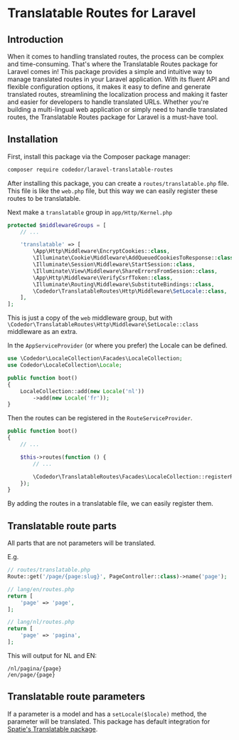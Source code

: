# Translatable Routes for Laravel

## Introduction

When it comes to handling translated routes, the process can be complex and time-consuming. That's where the Translatable Routes package for Laravel comes in! This package provides a simple and intuitive way to manage translated routes in your Laravel application. With its fluent API and flexible configuration options, it makes it easy to define and generate translated routes, streamlining the localization process and making it faster and easier for developers to handle translated URLs. Whether you're building a multi-lingual web application or simply need to handle translated routes, the Translatable Routes package for Laravel is a must-have tool.

## Installation

First, install this package via the Composer package manager:

```bash
composer require codedor/laravel-translatable-routes
```

After installing this package, you can create a `routes/translatable.php` file.
This file is like the `web.php` file, but this way we can easily register these routes to be translatable.

Next make a `translatable` group in `app/Http/Kernel.php`

```php
protected $middlewareGroups = [
    // ...

    'translatable' => [
        \App\Http\Middleware\EncryptCookies::class,
        \Illuminate\Cookie\Middleware\AddQueuedCookiesToResponse::class,
        \Illuminate\Session\Middleware\StartSession::class,
        \Illuminate\View\Middleware\ShareErrorsFromSession::class,
        \App\Http\Middleware\VerifyCsrfToken::class,
        \Illuminate\Routing\Middleware\SubstituteBindings::class,
        \Codedor\TranslatableRoutes\Http\Middleware\SetLocale::class,
    ],
];
```

This is just a copy of the `web` middleware group, but with `\Codedor\TranslatableRoutes\Http\Middleware\SetLocale::class` middleware as an extra.

In the `AppServiceProvider` (or where you prefer) the Locale can be defined.

```php
use \Codedor\LocaleCollection\Facades\LocaleCollection;
use Codedor\LocaleCollection\Locale;

public function boot()
{
    LocaleCollection::add(new Locale('nl'))
        ->add(new Locale('fr'));
}
```

Then the routes can be registered in the `RouteServiceProvider`.

```php
public function boot()
{
    // ...

    $this->routes(function () {
        // ...

        \Codedor\TranslatableRoutes\Facades\LocaleCollection::registerRoutes(base_path('routes/translatable.php'));
    });
}
```

By adding the routes in a translatable file, we can easily register them.

## Translatable route parts

All parts that are not parameters will be translated.

E.g.

```php
// routes/translatable.php
Route::get('/page/{page:slug}', PageController::class)->name('page');
```

```php
// lang/en/routes.php
return [
    'page' => 'page',
];
```

```php
// lang/nl/routes.php
return [
    'page' => 'pagina',
];
```

This will output for NL and EN:

```
/nl/pagina/{page}
/en/page/{page}
```

## Translatable route parameters

If a parameter is a model and has a `setLocale($locale)` method, the parameter will be translated.
This package has default integration for [Spatie's Translatable package](https://github.com/spatie/laravel-translatable).
